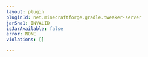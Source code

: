 ```yaml
---
layout: plugin
pluginId: net.minecraftforge.gradle.tweaker-server
jarSha1: INVALID
isJarAvailable: false
error: NONE
violations: []

---
```

